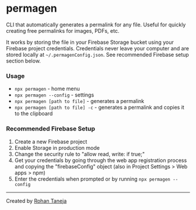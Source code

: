 # permagen
CLI that automatically generates a permalink for any file. Useful for quickly creating free permalinks for images, PDFs, etc.

It works by storing the file in your Firebase Storage bucket using your Firebase project credentials. Credentials never leave your computer and are stored locally at `~/.permagenConfig.json`. See recommended Firebase setup section below.

### Usage
- `npx permagen` - home menu
- `npx permagen --config` - settings
- `npx permagen [path to file]` - generates a permalink
- `npx permagen [path to file] -c` - generates a permalink and copies it to the clipboard

### Recommended Firebase Setup
1. Create a new Firebase project
2. Enable Storage in production mode
3. Change the security rule to "allow read, write: if true;"
4. Get your credentials by going through the web app registration process and copying the "firebaseConfig" object (also in Project Settings > Web apps > npm)
5. Enter the credentials when prompted or by running `npx permagen --config`

***

Created by [Rohan Taneja](https://www.rtaneja.com/)